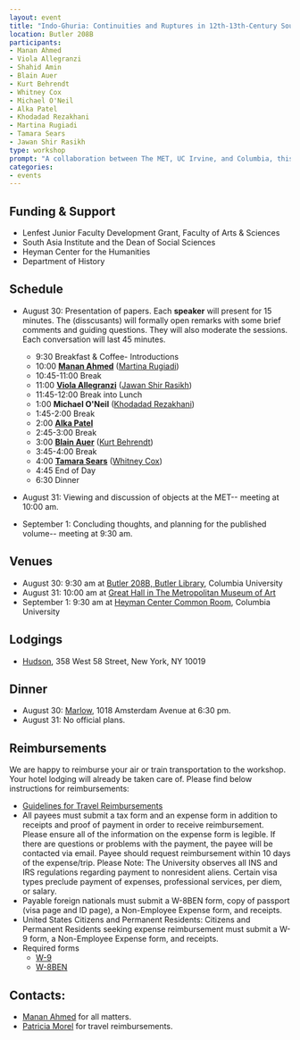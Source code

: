```yaml
---
layout: event
title: "Indo-Ghuria: Continuities and Ruptures in 12th-13th-Century South and Central Asia"
location: Butler 208B
participants:
- Manan Ahmed
- Viola Allegranzi
- Shahid Amin
- Blain Auer
- Kurt Behrendt
- Whitney Cox
- Michael O'Neil
- Alka Patel
- Khodadad Rezakhani 
- Martina Rugiadi
- Tamara Sears
- Jawan Shir Rasikh
type: workshop
prompt: "A collaboration between The MET, UC Irvine, and Columbia, this collective endeavor brings together historians, archeologists, and art-historians to explore, from multiple disciplinary perspectives, the shifting connections between South and Central Asia during the twelfth-thirteenth centuries. Although this timeframe has been historiographically emphasized primarily due to the Mongol campaigns of the 1220s in Central Asia, almost simultaneously South Asia (particularly northern India) also underwent momentous changes: the successful Ghurid campaigns of the 1190s not only introduced and consolidated Islam as a political system in the region, they effectively sutured the Indic and Persianate worlds in a new and enduring nexus of cultural, linguistic, socio-religious, and political relationships that were to reverberate for centuries into the modern day. This workshop will explore a meaningful cross-section of the twelfth-thirteenth-century historical moment/process. ."
categories:
- events
---
```

## Funding & Support
* Lenfest Junior Faculty Development Grant, Faculty of Arts & Sciences
* South Asia Institute and the Dean of Social Sciences
* Heyman Center for the Humanities
* Department of History

## Schedule
* August 30: Presentation of papers. Each **speaker** will present for 15 minutes. The (disscusants) will formally open remarks with some brief comments and guiding questions. They will also moderate the sessions. Each conversation will last 45 minutes.
  * 9:30 Breakfast & Coffee- Introductions
  * 10:00 **[Manan Ahmed](http://history.columbia.edu/faculty/manan-ahmed/)** ([Martina Rugiadi](http://metmuseum.academia.edu/MartinaRugiadi))
  * 10:45-11:00 Break
  * 11:00 **[Viola Allegranzi](http://univ-paris3.academia.edu/ViolaAllegranzi)** ([Jawan Shir Rasikh](https://www.southasia.upenn.edu/people/jawan-shir-rasikh))
  * 11:45-12:00 Break into Lunch
  * 1:00 **Michael O'Neil** ([Khodadad Rezakhani](http://fu-berlin.academia.edu/KhodadadRezakhani))
  * 1:45-2:00 Break
  * 2:00 **[Alka Patel](http://www.humanities.uci.edu/users/alkapatel/index.html)**
  * 2:45-3:00 Break
  * 3:00 **[Blain Auer](http://unil.academia.edu/BlainAuer)** ([Kurt Behrendt](http://metmuseum.academia.edu/KurtBehrendt))
  * 3:45-4:00 Break
  * 4:00 **[Tamara Sears](http://rutgers.academia.edu/TamaraSears)** ([Whitney Cox](http://salc.uchicago.edu/faculty/cox))
  * 4:45 End of Day
  * 6:30 Dinner
  
* August 31: Viewing and discussion of objects at the MET-- meeting at 10:00 am.
* September 1: Concluding thoughts, and planning for the published volume-- meeting at 9:30 am.

## Venues
 * August 30: 9:30 am at [Butler 208B, Butler Library](http://library.columbia.edu/locations/butler/directions.html), Columbia University
 * August 31: 10:00 am at [Great Hall in The Metropolitan Museum of Art](http://www.metmuseum.org/press/general-information/2010/the-great-hall-of-the-metropolitan-museum-of-art)
 * September 1: 9:30 am at [Heyman Center Common Room](http://heymancenter.org/visit/), Columbia University

## Lodgings
* [Hudson](https://www.morganshotelgroup.com/hudson/hudson-new-york), 358 West 58 Street, New York, NY 10019

## Dinner
* August 30: [Marlow](http://marlowbistro.com), 1018 Amsterdam Avenue at 6:30 pm.
* August 31: No official plans.

## Reimbursements
We are happy to reimburse your air or train transportation to the workshop. Your hotel lodging will already be taken care of. Please find below instructions for reimbursements:
* [Guidelines for Travel Reimbursements](http://history.columbia.edu/resources/reimbursement-and-payment-for-non-cu-employees/)
 * All payees must submit a tax form and an expense form in addition to receipts and proof of payment in order to receive reimbursement. Please ensure all of the information on the expense form is legible. If there are questions or problems with the payment, the payee will be contacted via email. Payee should request reimbursement within 10 days of the expense/trip. Please Note: The University observes all INS and IRS regulations regarding payment to nonresident aliens. Certain visa types preclude payment of expenses, professional services, per diem, or salary.
 * Payable foreign nationals must submit a W-8BEN form, copy of passport (visa page and ID page), a Non-Employee Expense form, and receipts.
 * United States Citizens and Permanent Residents: Citizens and Permanent Residents seeking expense reimbursement must submit a W-9 form, a Non-Employee Expense form, and receipts.
* Required forms
  * [W-9](https://www.irs.gov/pub/irs-pdf/fw9.pdf)
  * [W-8BEN](https://www.irs.gov/pub/irs-pdf/fw8ben.pdf)

## Contacts:
* [Manan Ahmed](mailto:ma3179@columbia.edu) for all matters.
* [Patricia Morel](mailto:pr2297@columbia.edu) for travel reimbursements.
